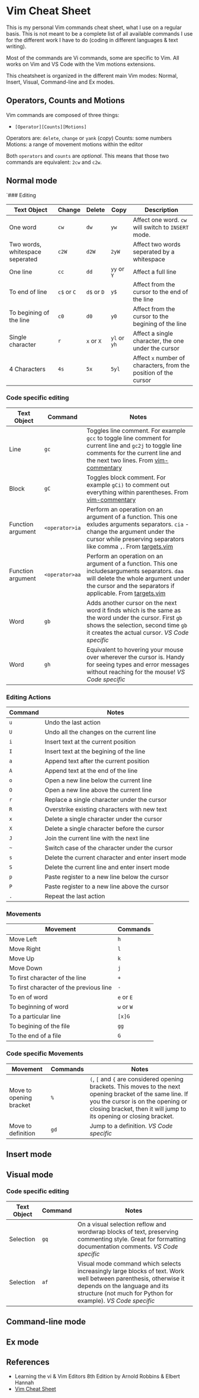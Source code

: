 # Vim Cheat Sheet 

This is my personal Vim commands cheat sheet, what I use on a regular basis. This is not meant to be a complete list of all available commands I use for the different work I have to do (coding in different languages & text writing).

Most of the commands are Vi commands, some are specific to Vim. All works on Vim and VS Code with the Vim motions extensions.

This cheatsheet is organized in the different main Vim modes: Normal, Insert, Visual, Command-line and Ex modes.

## Operators, Counts and Motions

Vim commands are composed of three things:

 * `[Operator][Counts][Motions]`

Operators are: `delete`, `change` or `yank` (_copy_)
Counts: some numbers
Motions: a range of movement motions within the editor

Both `operators` and `counts` are *optional*. This means that those two commands are equivalent: `2cw` and `c2w`.


## Normal mode

`### Editing

| Text Object                     | Change      | Delete      | Copy         | Description                                                      |
| ------------------------------- | ----------- | ----------- | ------------ | ---------------------------------------------------------------- |
| One word                        | `cw`        | `dw`        | `yw`         | Affect one word. `cw` will switch to `INSERT` mode.              |
| Two words, whitespace seperated | `c2W`       | `d2W`       | `2yW`        | Affect two words seperated by a whitespace                       |
| One line                        | `cc`        | `dd`        | `yy` or `Y`  | Affect a full line                                               |
| To end of line                  | `c$` or `C` | `d$` or `D` | `y$`         | Affect from the cursor to the end of the line                    |
| To begining of the line         | `c0`        | `d0`        | `y0`         | Affect from the cursor to the begining of the line               |
| Single character                | `r`         | `x` or `X`  | `yl` or `yh` | Affect a single character, the one under the cursor              |
| 4 Characters                    | `4s`        | `5x`        | `5yl`        | Affect `x` number of characters, from the position of the cursor |

### Code specific editing

| Text Object       | Command        | Notes                                                                                                                                                                                                                                        |
| ----------------- | -------------- | -------------------------------------------------------------------------------------------------------------------------------------------------------------------------------------------------------------------------------------------- |
| Line              | `gc`           | Toggles line comment. For example `gcc` to toggle line comment for current line and `gc2j` to toggle line comments for the current line and the next two lines. From [vim-commentary](https://github.com/tpope/vim-commentary)               |
| Block             | `gC`           | Toggles block comment. For example `gCi)` to comment out everything within parentheses. From [vim-commentary](https://github.com/tpope/vim-commentary)                                                                                       |
| Function argument | `<operator>ia` | Perform an operation on an argument of a function. This one exludes arguments separators. `cia` - change the argument under the cursor while preserving separators like comma `,`. From [targets.vim](https://github.com/wellle/targets.vim) |
| Function argument | `<operator>aa` | Perform an operation on an argument of a function. This one includesarguments separators. `daa` will delete the whole argument under the cursor and the separators if applicable. From [targets.vim](https://github.com/wellle/targets.vim)  |
| Word              | `gb`           | Adds another cursor on the next word it finds which is the same as the word under the cursor. First `gb` shows the selection, second time `gb` it creates the actual cursor. *VS Code specific*                                              |
| Word              | `gh`           | Equivalent to hovering your mouse over wherever the cursor is. Handy for seeing types and error messages without reaching for the mouse! *VS Code specific* |

### Editing Actions

| Command | Notes                                              |
| ------- | -------------------------------------------------- |
| `u`     | Undo the last action                               |
| `U`     | Undo all the changes on the current line           |
| `i`     | Insert text at the current position                |
| `I`     | Insert text at the begining of the line            |
| `a`     | Append text after the current position             |
| `A`     | Append text at the end of the line                 |
| `o`     | Open a new line below the current line             |
| `O`     | Open a new line above the current line             |
| `r`     | Replace a single character under the cursor        |
| `R`     | Overstrike existing characters with new text       |
| `x`     | Delete a single character under the cursor         |
| `X`     | Delete a single character before the cursor        |
| `J`     | Join the current line with the next line           |
| `~`     | Switch case of the character under the cursor      |
| `s`     | Delete the current character and enter insert mode |
| `S`     | Delete the current line and enter insert mode      |
| `p`     | Paste register to a new line below the cursor      |
| `P`     | Paste register to a new line above the cursor      |
| `.`     | Repeat the last action                             |


### Movements

| Movement                                | Commands   |
| --------------------------------------- | ---------- |
| Move Left                               | `h`        |
| Move Right                              | `l`        |
| Move Up                                 | `k`        |
| Move Down                               | `j`        |
| To first character of the line          | `+`        |
| To first character of the previous line | `-`        |
| To en of word                           | `e` or `E` |
| To beginning of word                    | `w` or `W` |
| To a particular line                    | `[x]G`     |
| To begining of the file                 | `gg`       |
| To the end of a file                    | `G`        |

### Code specific Movements

| Movement                | Commands | Notes                                                                                                                                                                                                                   |
| ----------------------- | -------- | ----------------------------------------------------------------------------------------------------------------------------------------------------------------------------------------------------------------------- |
| Move to opening bracket | `%`      | `(`, `[` and `{` are considered opening brackets. This moves to the next opening bracket of the same line. If you the cursor is on the opening or closing bracket, then it will jump to its opening or closing bracket. |
| Move to definition      | `gd`     | Jump to a definition. *VS Code specific*                                                                                                                                                                                |

## Insert mode


## Visual mode

### Code specific editing

| Text Object | Command | Notes                                                                                                                                                                                                            |
| ----------- | ------- | ---------------------------------------------------------------------------------------------------------------------------------------------------------------------------------------------------------------- |
| Selection   | `gq`    | On a visual selection reflow and wordwrap blocks of text, preserving commenting style. Great for formatting documentation comments. *VS Code specific*                                                           |
| Selection   | `af`    | Visual mode command which selects increasingly large blocks of text. Work well between parenthesis, otherwise it depends on the language and its structure (not much for Python for example). *VS Code specific* |


## Command-line mode


## Ex mode


## References

 - Learning the vi & Vim Editors 8th Edition by Arnold Robbins & Elbert Hannah
 - [Vim Cheat Sheet](https://i.imgur.com/YLInLlY.png)